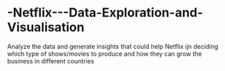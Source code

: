 # -Netflix---Data-Exploration-and-Visualisation
Analyze the data and generate insights that could help Netflix ijn deciding which type of shows/movies to produce and how they can grow the business in different countries
